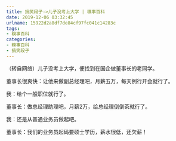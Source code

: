 ```yaml
---
title: 搞笑段子->儿子没考上大学 | 糗事百科
date: 2019-12-06 03:32:45
urlname: 15922d2a8df7de84cf97fc041c14283c
tags: 
- 糗事百科
categories:
- 糗事百科
- 搞笑段子
---
```

（转自网络）儿子没考上大学，便找到在国企做董事长的老同学。

董事长很爽快：让他来做副总经理吧，月薪五万，每天例行开会就行了。

我：给个一般职位就行了。

董事长：做总经理助理吧，月薪2万，给总经理倒倒茶就行了。

我：还是从普通业务员做起吧。

董事长：我们的业务员起码要硕士学历，薪水很低，还欠薪！


